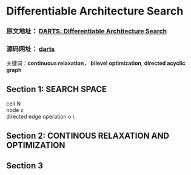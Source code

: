 # Differentiable Architecture Search

### 原文地址： [DARTS: Differentiable Architecture Search](https://arxiv.org/abs/1806.09055)

### 源码网址： [darts](https://github.com/quark0/darts)


关键词：**continuous relaxation**， **bilevel optimization**, **directed acyclic graph**


## Section 1: SEARCH SPACE
cell N \
node x \
directed edge operation o \

## Section 2: CONTINOUS RELAXATION AND OPTIMIZATION

## Section 3